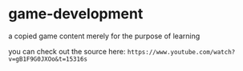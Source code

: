 # game-development

a copied game content merely for the purpose of learning 

you can check out the source here:
`https://www.youtube.com/watch?v=gB1F9G0JXOo&t=15316s`

